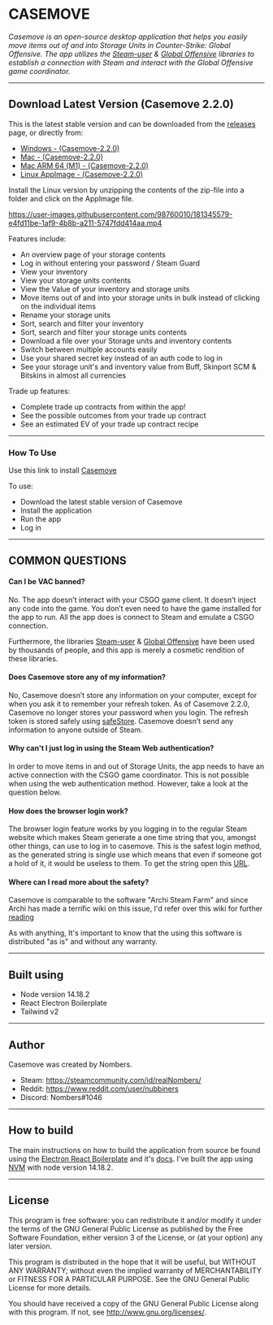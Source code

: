 # CASEMOVE

*Casemove is an open-source desktop application that helps you easily move items out of and into Storage Units in Counter-Strike: Global Offensive. The app utilizes the [Steam-user](https://github.com/DoctorMcKay/node-steam-user) & [Global Offensive](https://github.com/DoctorMcKay/node-globaloffensive) libraries to establish a connection with Steam and interact with the Global Offensive game coordinator.* 

----

## Download Latest Version (Casemove 2.2.0)

This is the latest stable version and can be downloaded from the [releases](https://github.com/nombersDev/casemove/releases) page, or directly from:

- [Windows - (Casemove-2.2.0)](https://github.com/nombersDev/casemove/releases/download/2.1.1/Casemove-Setup-2.2.0.exe)
- [Mac - (Casemove-2.2.0)](https://github.com/nombersDev/casemove/releases/download/2.2.0/Casemove-2.2.0.dmg)
- [Mac ARM 64 (M1) - (Casemove-2.2.0)](https://github.com/nombersDev/casemove/releases/download/2.2.0/Casemove-2.2.0-arm64.dmg)
- [Linux AppImage - (Casemove-2.2.0)](https://github.com/nombersDev/casemove/releases/download/2.2.0/casemove-2.2.0.zip)


Install the Linux version by unzipping the contents of the zip-file into a folder and click on the AppImage file. 



https://user-images.githubusercontent.com/98760010/181345579-e4fd11be-1af9-4b8b-a211-5747fdd414aa.mp4




Features include:
  * An overview page of your storage contents
  * Log in without entering your password / Steam Guard
  * View your inventory
  * View your storage units contents
  * View the Value of your inventory and storage units
  * Move items out of and into your storage units in bulk instead of clicking on the individual items
  * Rename your storage units
  * Sort, search and filter your inventory
  * Sort, search and filter your storage units contents
  * Download a file over your Storage units and inventory contents
  * Switch between multiple accounts easily
  * Use your shared secret key instead of an auth code to log in 
  * See your storage unit's and inventory value from Buff, Skinport SCM & Bitskins in almost all currencies

Trade up features:
  * Complete trade up contracts from within the app! 
  * See the possible outcomes from your trade up contract
  * See an estimated EV of your trade up contract recipe


 
 
----

### How To Use

Use this link to install [Casemove](https://github.com/nombersDev/casemove/releases) 

To use:
  * Download the latest stable version of Casemove
  * Install the application
  * Run the app
  * Log in

----

## COMMON QUESTIONS
#### Can I be VAC banned?

No.
The app doesn’t interact with your CSGO game client. It doesn’t inject any code into the game. You don’t even need to have the game installed for the app to run. All the app does is connect to Steam and emulate a CSGO connection.

Furthermore, the libraries [Steam-user](https://github.com/DoctorMcKay/node-steam-user) & [Global Offensive](https://github.com/DoctorMcKay/node-globaloffensive) have been used by thousands of people, and this app is merely a cosmetic rendition of these libraries.

#### Does Casemove store any of my information?

No, Casemove doesn’t store any information on your computer, except for when you ask it to remember your refresh token. As of Casemove 2.2.0, Casemove no longer stores your password when you login. The refresh token is stored safely using [safeStore](https://www.electronjs.org/docs/latest/api/safe-storage). Casemove doesn’t send any information to anyone outside of Steam.

#### Why can't I just log in using the Steam Web authentication?

In order to move items in and out of Storage Units, the app needs to have an active connection with the CSGO game coordinator. This is not possible when using the web authentication method. However, take a look at the question below. 

#### How does the browser login work?

The browser login feature works by you logging in to the regular Steam website which makes Steam generate a one time string that you, amongst other things, can use to log in to casemove. This is the safest login method, as the generated string is single use which means that even if someone got a hold of it, it would be useless to them. To get the string open this [URL](https://steamcommunity.com/chat/clientjstoken).

#### Where can I read more about the safety?

Casemove is comparable to the software "Archi Steam Farm" and since Archi has made a terrific wiki on this issue, I'd refer over this wiki for further [reading](https://github.com/JustArchiNET/ArchiSteamFarm/wiki/FAQ#security--privacy--vac--bans--tos)

As with anything, It's important to know that the using this software is distributed "as is" and without any warranty. 

----
## Built using
- Node version 14.18.2
- React Electron Boilerplate
- Tailwind v2
----

## Author

Casemove was created by Nombers.

- Steam: https://steamcommunity.com/id/realNombers/
- Reddit: https://www.reddit.com/user/nubbiners
- Discord: Nombers#1046
----

## How to build

The main instructions on how to build the application from source be found using the [Electron React Boilerplate](https://github.com/electron-react-boilerplate/electron-react-boilerplate) and it's [docs](https://electron-react-boilerplate.js.org/docs/building). 
I've built the app using [NVM](https://github.com/nvm-sh/nvm) with node version 14.18.2. 


----

## License

This program is free software: you can redistribute it and/or modify it under the terms of the GNU General Public License as published by the Free Software Foundation, either version 3 of the License, or (at your option) any later version.

This program is distributed in the hope that it will be useful, but WITHOUT ANY WARRANTY; without even the implied warranty of MERCHANTABILITY or FITNESS FOR A PARTICULAR PURPOSE.  See the GNU General Public License for more details.

You should have received a copy of the GNU General Public License  along with this program.  If not, see http://www.gnu.org/licenses/.


<!--- Frycus will never know this is here ---> 

